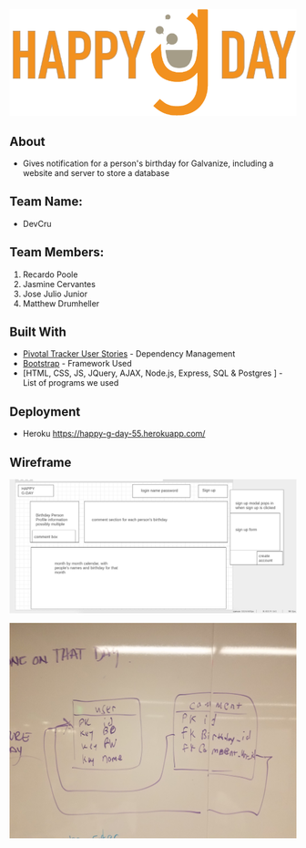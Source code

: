 ![happy-g-day-logo](./public/images/GDay%20Logo.png)

## About 
- Gives notification for a person's birthday for Galvanize, including a website and server to store a database

## Team Name: 
- DevCru

## Team Members:
  1. Recardo Poole
  2. Jasmine Cervantes
  3. Jose Julio Junior
  4. Matthew Drumheller

## Built With
* [Pivotal Tracker User Stories](https://www.pivotaltracker.com/n/projects/2089457) - Dependency Management
* [Bootstrap](http://getbootstrap.com/) - Framework Used
* [HTML, CSS, JS, JQuery, AJAX, Node.js, Express, SQL & Postgres ] - List of programs we used 


## Deployment
- Heroku
    https://happy-g-day-55.herokuapp.com/
    
## Wireframe
![wireframe](./public/images/happy-g-day-wireframe.png)

![erd](./public/images/erd-mockup.jpg)
   
